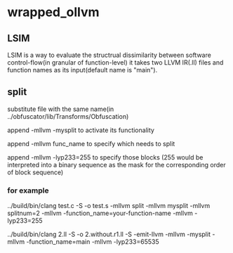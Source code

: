 # wrapped_ollvm

## LSIM
LSIM is a way to evaluate the structrual dissimilarity between software control-flow(in granular of function-level)
it takes two LLVM IR(.ll) files and function names as its input(default name is "main"). 


## split
substitute file with the same name(in ../obfuscator/lib/Transforms/Obfuscation)

append -mllvm -mysplit to activate its functionality

append -mllvm func_name to specify which needs to split

append -mllvm -lyp233=255 to specify those blocks (255 would be interpreted into a binary sequence as the mask for the corresponding order of block sequence)

### for example
../build/bin/clang test.c  -S -o test.s -mllvm split -mllvm mysplit -mllvm splitnum=2 -mllvm -function_name=your-function-name -mllvm -lyp233=255


../build/bin/clang 2.ll -S -o 2.without.r1.ll -S -emit-llvm -mllvm -mysplit -mllvm -function_name=main -mllvm -lyp233=65535
